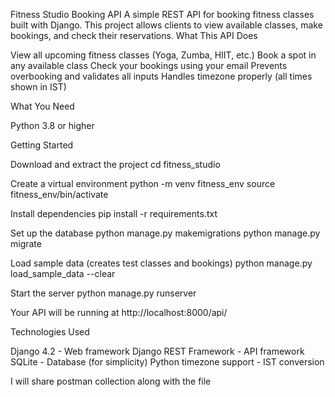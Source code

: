 Fitness Studio Booking API A simple REST API for booking fitness classes built with Django. This project allows clients to view available classes, make bookings, and check their reservations. What This API Does

View all upcoming fitness classes (Yoga, Zumba, HIIT, etc.) Book a spot in any available class Check your bookings using your email Prevents overbooking and validates all inputs Handles timezone properly (all times shown in IST)

What You Need

Python 3.8 or higher

Getting Started

Download and extract the project cd fitness_studio

Create a virtual environment python -m venv fitness_env source fitness_env/bin/activate

Install dependencies pip install -r requirements.txt

Set up the database python manage.py makemigrations python manage.py migrate

Load sample data (creates test classes and bookings) python manage.py load_sample_data --clear

Start the server python manage.py runserver

Your API will be running at http://localhost:8000/api/

Technologies Used

Django 4.2 - Web framework Django REST Framework - API framework SQLite - Database (for simplicity) Python timezone support - IST conversion

I will share postman collection along with the file
